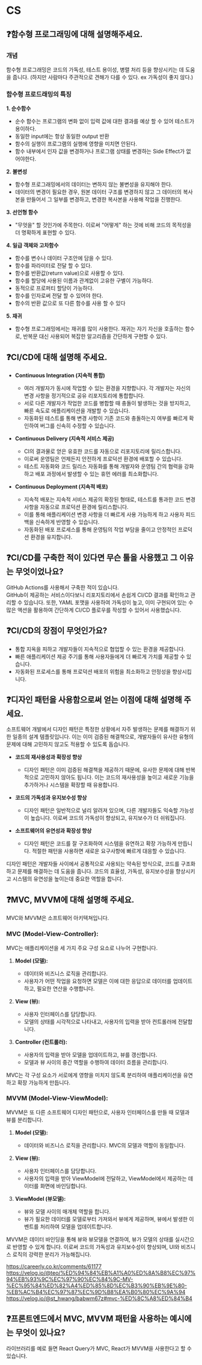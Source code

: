 # CS

## ❓함수형 프로그래밍에 대해 설명해주세요.

### 개념

함수형 프로그래밍은 코드의 가독성, 테스트 용이성, 병렬 처리 등을 향상시키는 데 도움을 줍니다. (하지만 사람마다 주관적으로 견해가 다를 수 있다. ex 가독성이 좋지 않다.)

### 함수형 프로드래밍의 특징

**1. 순수함수**

- 순수 함수는 프로그램의 변화 없이 입력 값에 대한 결과를 예상 할 수 있어 테스트가 용이하다.
- 동일한 input에는 항상 동일한 output 반환
- 함수의 실행이 프로그램의 실행에 영향을 미치면 안된다.
- 함수 내부에서 인자 값을 변경하거나 프로그램 상태를 변경하는 Side Effect가 없어야한다.

**2. 불변성**

- 함수형 프로그래밍에서의 데이터는 변하지 않는 불변성을 유지해야 한다.
- 데이터의 변경이 필요한 경우, 원본 데이터 구조를 변경하지 않고 그 데이터의 복사본을 만들어서 그 일부를 변경하고, 변경한 복사본을 사용해 작업을 진행한다.

**3. 선언형 함수**

- "무엇을" 할 것인가에 주목한다. 이로써 "어떻게" 하는 것에 비해 코드의 목적성을 더 명확하게 표현할 수 있다.

**4. 일급 객체와 고차함수**

- 함수를 변수나 데이터 구조안에 담을 수 있다.
- 함수를 파라미터로 전달 할 수 있다.
- 함수를 반환값(return value)으로 사용할 수 있다.
- 함수를 할당에 사용된 이름과 관계없이 고유한 구별이 가능하다.
- 동적으로 프로퍼티 할당이 가능하다.
- 함수를 인자로써 전달 할 수 있어야 한다.
- 함수의 반환 값으로 또 다른 함수를 사용 할 수 있다

**5. 재귀**

- 함수형 프로그래밍에서는 재귀를 많이 사용한다. 재귀는 자기 자신을 호출하는 함수로, 반복문 대신 사용되어 복잡한 알고리즘을 간단하게 구현할 수 있다.

## ❓CI/CD에 대해 설명해 주세요.

- **Continuous Integration (지속적 통합)**

  - 여러 개발자가 동시에 작업할 수 있는 환경을 지향합니다. 각 개발자는 자신의 변경 사항을 정기적으로 공유 리포지토리에 통합합니다.
  - 서로 다른 개발자가 작업한 코드를 병합할 때 충돌이 발생하는 것을 방지하고, 빠른 속도로 애플리케이션을 개발할 수 있습니다.
  - 자동화된 테스트를 통해 변경 사항이 기존 코드와 충돌하는지 여부를 빠르게 확인하여 버그를 신속히 수정할 수 있습니다.

- **Continuous Delivery (지속적 서비스 제공)**

  - CI의 결과물로 얻은 유효한 코드를 자동으로 리포지토리에 릴리스합니다.
  - 이로써 운영팀은 언제든지 안전하게 프로덕션 환경에 배포할 수 있습니다.
  - 테스트 자동화와 코드 릴리스 자동화를 통해 개발자와 운영팀 간의 협력을 강화하고 배포 과정에서 발생할 수 있는 휴먼 에러를 최소화합니다.

- **Continuous Deployment (지속적 배포)**

  - 지속적 배포는 지속적 서비스 제공의 확장된 형태로, 테스트를 통과한 코드 변경 사항을 자동으로 프로덕션 환경에 릴리스합니다.
  - 이를 통해 애플리케이션 변경 사항을 더 빠르게 사용 가능하게 하고 사용자 피드백을 신속하게 반영할 수 있습니다.
  - 자동화된 배포 프로세스를 통해 운영팀의 작업 부담을 줄이고 안정적인 프로덕션 환경을 유지합니다.

## ❓CI/CD를 구축한 적이 있다면 무슨 툴을 사용했고 그 이유는 무엇이었나요?

GitHub Actions를 사용해서 구축한 적이 있습니다.  
GitHub이 제공하는 서비스이다보니 리포지토리에서 손쉽게 CI/CD 결과를 확인하고 관리할 수 있습니다. 또한, YAML 포맷을 사용하여 가독성이 높고, 이미 구현되어 있는 수많은 액션을 활용하여 간단하게 CI/CD 플로우를 작성할 수 있어서 사용했습니다.

## ❓CI/CD의 장점이 무엇인가요?

- 통합 지옥을 피하고 개발자들이 지속적으로 협업할 수 있는 환경을 제공합니다.
- 빠른 애플리케이션 제공 주기를 통해 사용자들에게 더 빠르게 가치를 제공할 수 있습니다.
- 자동화된 프로세스를 통해 프로덕션 배포의 위험을 최소화하고 안정성을 향상시킵니다.

## ❓디자인 패턴을 사용함으로써 얻는 이점에 대해 설명해 주세요.

소프트웨어 개발에서 디자인 패턴은 특정한 상황에서 자주 발생하는 문제를 해결하기 위한 일종의 설계 템플릿입니다. 이는 이미 검증된 해결책으로, 개발자들이 유사한 유형의 문제에 대해 고민하지 않고도 적용할 수 있도록 돕습니다.

- **코드의 재사용성과 확장성 향상**

  - 디자인 패턴은 이미 검증된 해결책을 제공하기 때문에, 유사한 문제에 대해 반복적으로 고민하지 않아도 됩니다. 이는 코드의 재사용성을 높이고 새로운 기능을 추가하거나 시스템을 확장할 때 유용합니다.

- **코드의 가독성과 유지보수성 향상**

  - 디자인 패턴은 일반적으로 널리 알려져 있으며, 다른 개발자들도 익숙할 가능성이 높습니다. 이로써 코드의 가독성이 향상되고, 유지보수가 더 쉬워집니다.

- **소프트웨어의 유연성과 확장성 향상**
  - 디자인 패턴은 코드를 잘 구조화하여 시스템을 유연하고 확장 가능하게 만듭니다. 적절한 패턴을 사용하면 새로운 요구사항에 빠르게 대응할 수 있습니다.

디자인 패턴은 개발자들 사이에서 공통적으로 사용되는 약속된 방식으로, 코드를 구조화하고 문제를 해결하는 데 도움을 줍니다. 코드의 효율성, 가독성, 유지보수성을 향상시키고 시스템의 유연성을 높이는데 중요한 역할을 합니다.

## ❓MVC, MVVM에 대해 설명해 주세요.

MVC와 MVVM은 소프트웨어 아키텍쳐입니다.

### MVC (Model-View-Controller):

MVC는 애플리케이션을 세 가지 주요 구성 요소로 나누어 구현합니다.

1. **Model (모델):**

   - 데이터와 비즈니스 로직을 관리합니다.
   - 사용자가 어떤 작업을 요청하면 모델은 이에 대한 응답으로 데이터를 업데이트하고, 필요한 연산을 수행합니다.

2. **View (뷰):**

   - 사용자 인터페이스를 담당합니다.
   - 모델의 상태를 시각적으로 나타내고, 사용자의 입력을 받아 컨트롤러에 전달합니다.

3. **Controller (컨트롤러):**
   - 사용자의 입력을 받아 모델을 업데이트하고, 뷰를 갱신합니다.
   - 모델과 뷰 사이의 중간 역할을 수행하여 데이터 흐름을 관리합니다.

MVC는 각 구성 요소가 서로에게 영향을 미치지 않도록 분리하여 애플리케이션을 유연하고 확장 가능하게 만듭니다.

### MVVM (Model-View-ViewModel):

MVVM은 또 다른 소프트웨어 디자인 패턴으로, 사용자 인터페이스를 만들 때 모델과 뷰를 분리합니다.

1. **Model (모델):**

   - 데이터와 비즈니스 로직을 관리합니다. MVC의 모델과 역할이 동일합니다.

2. **View (뷰):**

   - 사용자 인터페이스를 담당합니다.
   - 사용자의 입력을 받아 ViewModel에 전달하고, ViewModel에서 제공하는 데이터를 화면에 바인딩합니다.

3. **ViewModel (뷰모델):**
   - 뷰와 모델 사이의 매개체 역할을 합니다.
   - 뷰가 필요한 데이터를 모델로부터 가져와서 뷰에게 제공하며, 뷰에서 발생한 이벤트를 처리하여 모델을 업데이트합니다.

MVVM은 데이터 바인딩을 통해 뷰와 뷰모델을 연결하여, 뷰가 모델의 상태를 실시간으로 반영할 수 있게 합니다. 이로써 코드의 가독성과 유지보수성이 향상되며, UI와 비즈니스 로직의 강력한 분리가 가능해집니다.

https://careerly.co.kr/comments/61177  
https://velog.io/@teo/%ED%94%84%EB%A1%A0%ED%8A%B8%EC%97%94%EB%93%9C%EC%97%90%EC%84%9C-MV-%EC%95%84%ED%82%A4%ED%85%8D%EC%B3%90%EB%9E%80-%EB%AC%B4%EC%97%87%EC%9D%B8%EA%B0%80%EC%9A%94  
https://velog.io/@st_hwang/babwm67z#mvc-%ED%8C%A8%ED%84%B4

## ❓프론트엔드에서 MVC, MVVM 패턴을 사용하는 예시에는 무엇이 있나요?

라이브러리를 예로 들면 React Query가 MVC, React가 MVVM을 사용한다고 할 수 있습니다.
